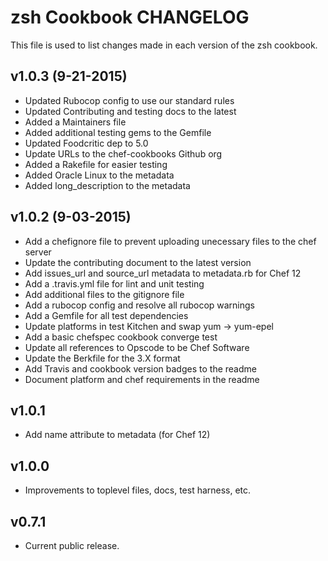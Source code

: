 zsh Cookbook CHANGELOG
======================
This file is used to list changes made in each version of the zsh cookbook.

## v1.0.3 (9-21-2015)

* Updated Rubocop config to use our standard rules
* Updated Contributing and testing docs to the latest
* Added a Maintainers file
* Added additional testing gems to the Gemfile
* Updated Foodcritic dep to 5.0
* Update URLs to the chef-cookbooks Github org
* Added a Rakefile for easier testing
* Added Oracle Linux to the metadata
* Added long_description to the metadata


## v1.0.2 (9-03-2015)

* Add a chefignore file to prevent uploading unecessary files to the chef server
* Update the contributing document to the latest version
* Add issues_url and source_url metadata to metadata.rb for Chef 12
* Add a .travis.yml file for lint and unit testing
* Add additional files to the gitignore file
* Add a rubocop config and resolve all rubocop warnings
* Add a Gemfile for all test dependencies
* Update platforms in test Kitchen and swap yum -> yum-epel
* Add a basic chefspec cookbook converge test
* Update all references to Opscode to be Chef Software
* Update the Berkfile for the 3.X format
* Add Travis and cookbook version badges to the readme
* Document platform and chef requirements in the readme

## v1.0.1

* Add name attribute to metadata (for Chef 12)

## v1.0.0

* Improvements to toplevel files, docs, test harness, etc.

## v0.7.1

* Current public release.

